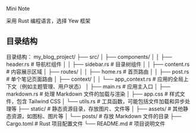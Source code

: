 Mini Note

采用 Rust 编程语言，选择 Yew 框架

## 目录结构

目录结构：
my_blog_project/
├── src/
│   ├── components/
│   │   ├── header.rs        # 导航栏组件
│   │   ├── sidebar.rs       # 目录树组件
│   │   ├── content.rs       # 内容展示区域
│   ├── routes/
│   │   ├── home.rs          # 首页路由
│   │   ├── post.rs          # 单个笔记页面路由
│   ├── context/
│   │   └── app_context.rs   # 应用的全局上下文（例如主题管理、用户状态）
│   ├── main.rs              # 应用主入口
│   ├── markdown.rs          # 处理 Markdown 文件的加载与渲染
│   ├── app.css              # 样式文件，包含 Tailwind CSS
│   └── utils.rs             # 工具函数，可能包括文件加载和异步处理等
├── static/                  # 静态资源目录，存放图片、文件等
│   ├── assets/              # 其他静态资源，如图标、图片等
│   └── posts/               # 存放 Markdown 文件的目录
├── Cargo.toml               # Rust 项目配置文件
└── README.md                # 项目说明文件